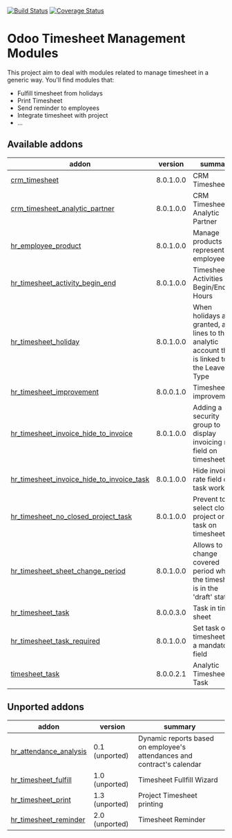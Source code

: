 [![Build Status](https://travis-ci.org/OCA/hr-timesheet.svg?branch=8.0)](https://travis-ci.org/OCA/hr-timesheet)
[![Coverage Status](https://coveralls.io/repos/OCA/hr-timesheet/badge.png?branch=8.0)](https://coveralls.io/r/OCA/hr-timesheet?branch=8.0)

Odoo Timesheet Management Modules
=================================

This project aim to deal with modules related to manage timesheet in a generic 
way. You'll find modules that:

 - Fulfill timesheet from holidays
 - Print Timesheet
 - Send reminder to employees
 - Integrate timesheet with project
 - ...


[//]: # (addons)

Available addons
----------------
addon | version | summary
--- | --- | ---
[crm_timesheet](crm_timesheet/) | 8.0.1.0.0 | CRM Timesheet
[crm_timesheet_analytic_partner](crm_timesheet_analytic_partner/) | 8.0.1.0.0 | CRM Timesheet Analytic Partner
[hr_employee_product](hr_employee_product/) | 8.0.1.0.0 | Manage products representing employees
[hr_timesheet_activity_begin_end](hr_timesheet_activity_begin_end/) | 8.0.1.0.0 | Timesheet Activities - Begin/End Hours
[hr_timesheet_holiday](hr_timesheet_holiday/) | 8.0.1.0.0 | When holidays are granted, add lines to the analytic account that is linked to the Leave Type
[hr_timesheet_improvement](hr_timesheet_improvement/) | 8.0.0.1.0 | Timesheet improvements
[hr_timesheet_invoice_hide_to_invoice](hr_timesheet_invoice_hide_to_invoice/) | 8.0.1.0.0 | Adding a security group to display invoicing rate field on timesheet line
[hr_timesheet_invoice_hide_to_invoice_task](hr_timesheet_invoice_hide_to_invoice_task/) | 8.0.1.0.0 | Hide invoicing rate field on task work
[hr_timesheet_no_closed_project_task](hr_timesheet_no_closed_project_task/) | 8.0.1.0.0 | Prevent to select closed project or task on timesheet line
[hr_timesheet_sheet_change_period](hr_timesheet_sheet_change_period/) | 8.0.1.0.0 | Allows to change covered period while the timesheet is in the 'draft' state
[hr_timesheet_task](hr_timesheet_task/) | 8.0.0.3.0 | Task in time sheet
[hr_timesheet_task_required](hr_timesheet_task_required/) | 8.0.1.0.0 | Set task on timesheet as a mandatory field
[timesheet_task](timesheet_task/) | 8.0.0.2.1 | Analytic Timesheet In Task


Unported addons
---------------
addon | version | summary
--- | --- | ---
[hr_attendance_analysis](hr_attendance_analysis/) | 0.1 (unported) | Dynamic reports based on employee's attendances and contract's calendar
[hr_timesheet_fulfill](hr_timesheet_fulfill/) | 1.0 (unported) | Timesheet Fullfill Wizard
[hr_timesheet_print](hr_timesheet_print/) | 1.3 (unported) | Project Timesheet printing
[hr_timesheet_reminder](hr_timesheet_reminder/) | 2.0 (unported) | Timesheet Reminder

[//]: # (end addons)
